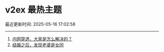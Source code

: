 # v2ex 最热主题

最近更新时间: 2025-05-16 17:02:58

--- 
1. [内网穿透，大家是怎么解决的？](https://www.v2ex.com/t/1132087) 
2. [结婚之后，发现老婆是女同](https://www.v2ex.com/t/1132118) 
